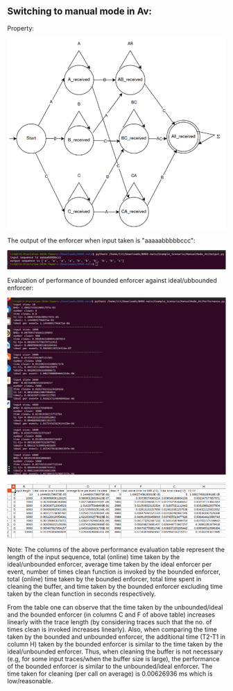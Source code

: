 ## Switching to manual mode in Av:
Property:
<p align="center">
  <img src="https://github.com/saumyashankarsinha/BMRE/blob/main/Images/ManualMode_AV.png">
</p>
The output of the enforcer when input taken is "aaaaabbbbbccc":
<p align="center">
  <img src="https://github.com/saumyashankarsinha/BMRE/blob/main/Images/ManualMode_AV_output.png">
</p> 

Evaluation of performance of bounded enforcer against ideal/ubbounded enforcer:
<p align="center">
  <img src="https://github.com/saumyashankarsinha/BMRE/blob/main/Images/ManualMode_AV_Performance.png">
</p> 
<p align="center">
  <img src="https://github.com/saumyashankarsinha/BMRE/blob/main/Images/ManualMode_AV_csv.png">
</p> 

Note: The columns of the above performance evaluation table represent the length of the input sequence, total (online) time taken by the ideal/unbounded enforcer, average time taken by the ideal enforcer per event, number of times clean function is invoked by the bounded enforcer, total (online) time taken by the bounded enforcer, total time spent in cleaning the buffer, and time taken by the bounded enforcer excluding time taken by the clean function in seconds respectively.

From the table one can observe that the time taken by the unbounded/ideal and the bounded enforcer (in columns C and F of above table) increases linearly with the trace length (by considering traces such that the no. of times clean is invoked increases linearly). Also, when comparing the time taken by the bounded and unbounded enforcer, the additional time (T2-T1 in column H) taken by the bounded enforcer is similar to the time taken by the ideal/unbounded enforcer. Thus, when cleaning the buffer is not necessary (e.g, for some input traces/when the buffer size is large), the performance of the bounded enforcer is similar to the unbounded/ideal enforcer. The time taken for cleaning (per call on average) is 0.00626936 ms which is low/reasonable.
